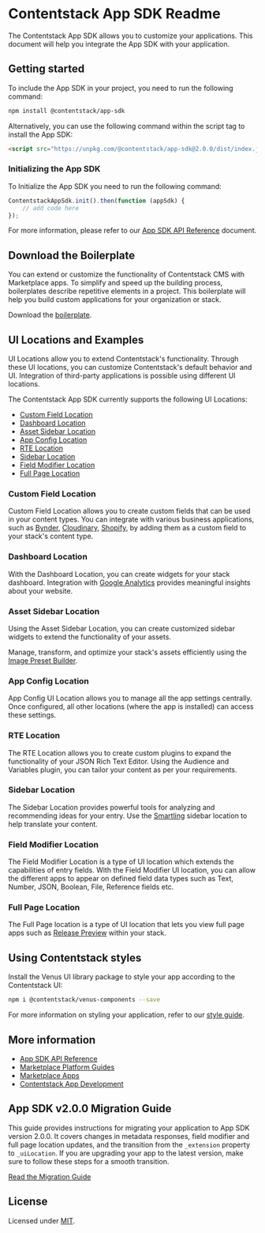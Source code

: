 # Contentstack App SDK Readme

The Contentstack App SDK allows you to customize your applications. This document will help you integrate the App SDK with your application.

## Getting started

To include the App SDK in your project, you need to run the following command:

```sh
npm install @contentstack/app-sdk
```

Alternatively, you can use the following command within the script tag to install the App SDK:

```html
<script src="https://unpkg.com/@contentstack/app-sdk@2.0.0/dist/index.js"></script>
```

### Initializing the App SDK

To Initialize the App SDK you need to run the following command:

```js
ContentstackAppSdk.init().then(function (appSdk) {
    // add code here
});
```

For more information, please refer to our [App SDK API Reference](https://github.com/contentstack/app-sdk-docs#contentstack-app-sdk-api-reference) document.

## Download the Boilerplate

You can extend or customize the functionality of Contentstack CMS with Marketplace apps. To simplify and speed up the building process, boilerplates describe repetitive elements in a project. This boilerplate will help you build custom applications for your organization or stack.

Download the [boilerplate](https://assets.contentstack.io/v3/assets/blt23180bf2502c7444/blt2bccdd28a2d44d1b/62fcb522da3c526fe6314886/app-boilerplate.zip?disposition=download).

## UI Locations and Examples

UI Locations allow you to extend Contentstack's functionality. Through these UI locations, you can customize Contentstack's default behavior and UI. Integration of third-party applications is possible using different UI locations.

The Contentstack App SDK currently supports the following UI Locations:

-   [Custom Field Location](https://www.contentstack.com/docs/developers/developer-hub/custom-field-location)
-   [Dashboard Location](https://www.contentstack.com/docs/developers/developer-hub/dashboard-location)
-   [Asset Sidebar Location](https://www.contentstack.com/docs/developers/developer-hub/asset-sidebar-location)
-   [App Config Location](https://www.contentstack.com/docs/developers/developer-hub/app-config-location)
-   [RTE Location](https://www.contentstack.com/docs/developers/developer-hub/rte-location)
-   [Sidebar Location](https://www.contentstack.com/docs/developers/developer-hub/sidebar-location)
-   [Field Modifier Location](https://www.contentstack.com/docs/developers/developer-hub/field-modifier-location/)
-   [Full Page Location](https://www.contentstack.com/docs/developers/developer-hub/full-page-location)

### Custom Field Location

Custom Field Location allows you to create custom fields that can be used in your content types. You can integrate with various business applications, such as [Bynder](https://www.contentstack.com/docs/developers/marketplace-apps/bynder), [Cloudinary](https://www.contentstack.com/docs/developers/marketplace-apps/cloudinary), [Shopify](https://www.contentstack.com/docs/developers/marketplace-apps/shopify), by adding them as a custom field to your stack's content type.

### Dashboard Location

With the Dashboard Location, you can create widgets for your stack dashboard. Integration with [Google Analytics](https://www.contentstack.com/docs/developers/marketplace-apps/google-analytics/) provides meaningful insights about your website.

### Asset Sidebar Location

Using the Asset Sidebar Location, you can create customized sidebar widgets to extend the functionality of your assets.

Manage, transform, and optimize your stack's assets efficiently using the [Image Preset Builder](https://www.contentstack.com/docs/developers/marketplace-apps/image-preset-builder).

### App Config Location

App Config UI Location allows you to manage all the app settings centrally. Once configured, all other locations (where the app is installed) can access these settings.

### RTE Location

The RTE Location allows you to create custom plugins to expand the functionality of your JSON Rich Text Editor. Using the Audience and Variables plugin, you can tailor your content as per your requirements.

### Sidebar Location

The Sidebar Location provides powerful tools for analyzing and recommending ideas for your entry. Use the [Smartling](https://help.smartling.com/hc/en-us/articles/4865477629083) sidebar location to help translate your content.

### Field Modifier Location

The Field Modifier Location is a type of UI location which extends the capabilities of entry fields. With the Field Modifier UI location, you can allow the different apps to appear on defined field data types such as Text, Number, JSON, Boolean, File, Reference fields etc.

### Full Page Location

The Full Page location is a type of UI location that lets you view full page apps such as [Release Preview](https://www.contentstack.com/docs/developers/marketplace-apps/release-preview) within your stack.

## Using Contentstack styles

Install the Venus UI library package to style your app according to the Contentstack UI:

```sh
npm i @contentstack/venus-components --save
```

For more information on styling your application, refer to our [style guide](https://www.contentstack.com/docs/developers/venus-component-library/).

## More information

-   [App SDK API Reference](https://github.com/contentstack/app-sdk-docs#readme)
-   [Marketplace Platform Guides](https://www.contentstack.com/docs/developers/marketplace-platform-guides/)
-   [Marketplace Apps](https://www.contentstack.com/docs/developers/marketplace-apps/)
-   [Contentstack App Development](https://www.contentstack.com/docs/developers/developer-hub/)

## App SDK v2.0.0 Migration Guide

This guide provides instructions for migrating your application to App SDK version 2.0.0. It covers changes in metadata responses, field modifier and full page location updates, and the transition from the `_extension` property to `_uiLocation`. If you are upgrading your app to the latest version, make sure to follow these steps for a smooth transition.

[Read the Migration Guide](./docs/app-sdk-v2-migration.md)

## License

Licensed under [MIT](https://opensource.org/licenses/MIT).
